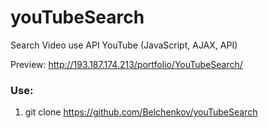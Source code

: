 # youTubeSearch
Search Video use API YouTube (JavaScript, AJAX, API)

Preview: http://193.187.174.213/portfolio/YouTubeSearch/

### Use:
1. git clone https://github.com/Belchenkov/youTubeSearch
